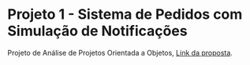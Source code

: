 # Projeto 1 - Sistema de Pedidos com Simulação de Notificações

Projeto de Análise de Projetos Orientada a Objetos, <a href="https://github.com/delanohelio/aps/blob/main/projeto/projeto1.md">Link da proposta</a>.
